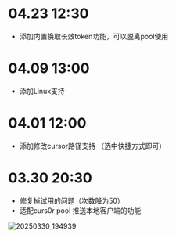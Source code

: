 # 04.23 12:30
- 添加内置换取长效token功能，可以脱离pool使用


# 04.09 13:00
- 添加Linux支持

# 04.01 12:00
- 添加修改cursor路径支持 （选中快捷方式即可）

# 03.30 20:30
- 修复掉试用的问题（次数降为50）
- 适配curs0r pool 推送本地客户端的功能

![20250330_194939](https://github.com/user-attachments/assets/83e67f2f-9b7a-4f7f-9761-c3ec4c7d5734)

